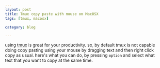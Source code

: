 ```yaml
---
layout: post
title: Tmux copy paste with mouse on MacOSX
tags: [tmux, macosx]

category: blog

---
```


using [tmux](http://tmux.sourceforge.net) is great for your productivity. so, by default tmux is not capable doing copy pasting using your mouse by dragging text and then right click copy as usual. here's what you can do, by pressing `option` and select what text that you want to copy at the same time.
